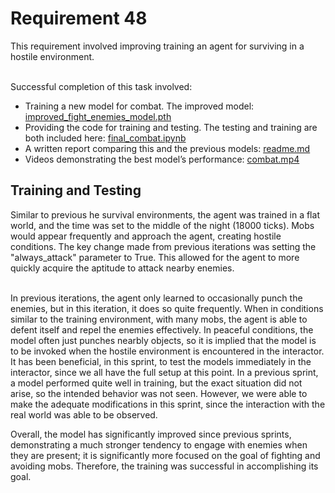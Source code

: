 
<h1>Requirement 48</h1>
This requirement involved improving training an agent for surviving in a hostile environment.
       
  
&nbsp;  
Successful completion of this task involved:
- Training a new model for combat. The improved model: [improved_fight_enemies_model.pth](https://github.com/lincolnschick/ML4MC/blob/main/docs/reports/requirement-48/improved_fight_enemies_model.pth)
- Providing the code for training and testing. The testing and training are both included here: [final_combat.ipynb](https://github.com/lincolnschick/ML4MC/blob/main/docs/reports/requirement-48/final_combat.ipynb)
- A written report comparing this and the previous models: [readme.md](https://github.com/lincolnschick/ML4MC/blob/main/docs/reports/requirement-48/readme.md)
- Videos demonstrating the best model’s performance: [combat.mp4](https://github.com/lincolnschick/ML4MC/blob/main/docs/reports/requirement-48/combat.mp4)


<h2>Training and Testing</h2>
Similar to previous he survival environments, the agent was trained in a flat world, and the time was set to the middle of the night (18000 ticks). Mobs would appear frequently and approach the agent, creating hostile conditions. The key change made from previous iterations was setting the "always_attack" parameter to True. This allowed for the agent to more quickly acquire the aptitude to attack nearby enemies. 

<br/>
<br/>

In previous iterations, the agent only learned to occasionally punch the enemies, but in this iteration, it does so quite frequently. When in conditions similar to the training environment, with many mobs, the agent is able to defent itself and repel the enemies effectively. In peaceful conditions, the model often just punches nearbly objects, so it is implied that the model is to be invoked when the hostile environment is encountered in the interactor. It has been beneficial, in this sprint, to test the models immediately in the interactor, since we all have the full setup at this point. In a previous sprint, a model performed quite well in training, but the exact situation did not arise, so the intended behavior was not seen. However, we were able to make the adequate modifications in this sprint, since the interaction with the real world was able to be observed.
<br/>

Overall, the model has significantly improved since previous sprints, demonstrating a much stronger tendency to engage with enemies when they are present; it is significantly more focused on the goal of fighting and avoiding mobs. Therefore, the training was successful in accomplishing its goal. 

